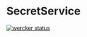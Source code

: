 # SecretService
[![wercker status](https://app.wercker.com/status/524064d0e08e221b8c8ae0d8fea3bde6/m "wercker status")](https://app.wercker.com/project/bykey/524064d0e08e221b8c8ae0d8fea3bde6)
